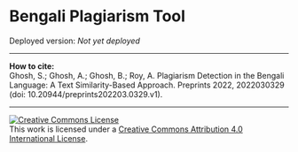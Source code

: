# Bengali Plagiarism Tool
Deployed version: <i>Not yet deployed</i>
<hr>
<b>How to cite:</b><br>
Ghosh, S.; Ghosh, A.; Ghosh, B.; Roy, A. Plagiarism Detection in the Bengali Language: A Text Similarity-Based Approach. Preprints 2022, 2022030329 (doi: 10.20944/preprints202203.0329.v1).
<hr>
<a rel="license" href="http://creativecommons.org/licenses/by/4.0/"><img alt="Creative Commons License" style="border-width:0" src="https://i.creativecommons.org/l/by/4.0/88x31.png" /></a><br />This work is licensed under a <a rel="license" href="http://creativecommons.org/licenses/by/4.0/">Creative Commons Attribution 4.0 International License</a>.